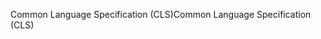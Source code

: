 <span data-ttu-id="a81ac-101">Common Language Specification (CLS)</span><span class="sxs-lookup"><span data-stu-id="a81ac-101">Common Language Specification (CLS)</span></span>